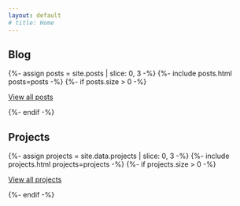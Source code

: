 ```yaml
---
layout: default
# title: Home
---
```


<h2>Blog</h2>
{%- assign posts = site.posts | slice: 0, 3 -%}
{%- include posts.html posts=posts -%}
{%- if posts.size > 0 -%}
<p><a href="/blog/">View all posts</a></p>
{%- endif -%}

<h2>Projects</h2>
{%- assign projects = site.data.projects | slice: 0, 3 -%}
{%- include projects.html projects=projects -%}
{%- if projects.size > 0 -%}
<p><a href="/projects/">View all projects</a></p>
{%- endif -%}

